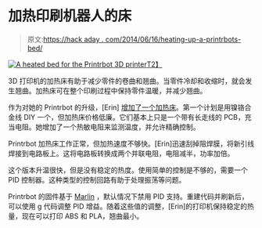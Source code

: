 # 加热印刷机器人的床

> 原文:[https://hack aday . com/2014/06/16/heating-up-a-printrbots-bed/](https://hackaday.com/2014/06/16/heating-up-a-printrbots-bed/)

[![A heated bed for the Printrbot 3D printer](../Images/4a4c72fde30e77851292fbb0d03fbac2.png)T2】](http://hackaday.com/2014/06/16/heating-up-a-printrbots-bed/printrbotbed/)

3D 打印机的加热床有助于减少零件的卷曲和翘曲。当零件冷却和收缩时，就会发生翘曲。加热床可在整个印刷过程中保持零件温暖，并减少翘曲。

作为对她的 Printrbot 的升级，[Erin] [增加了一个加热床](http://www.integerlabs.net/blog/2014/6/13/9z1ne6hrqluhy3flw5f987jitd6g9b)。第一个计划是用镍铬合金线 DIY 一个，但加热床价格低廉。它们基本上只是一个带有长走线的 PCB，充当电阻。她增加了一个热敏电阻来监测温度，并允许精确控制。

Printrbot 加热床工作正常，但加热速度不够快。[Erin]迅速刮掉阻焊膜，将新引线焊接到电路板上。这将电路板转换成两个并联电阻，电阻减半，功率加倍。

这个版本升温很快，但是没有稳定的热度。使用简单的控制是不够的，需要一个 PID 控制器。这种类型的控制回路有助于处理振荡等问题。

Printrbot 的固件基于 [Marlin](http://reprap.org/wiki/Marlin) ，默认情况下禁用 PID 支持。重建代码并刷新后，可以使用 g 代码调整 PID 增益。随着这些值的调整，[Erin]的打印机保持稳定的热量，现在可以打印 ABS 和 PLA，翘曲最小。